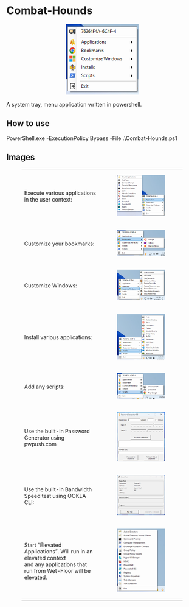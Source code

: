 # Combat-Hounds
<p align="center">
  <img src="https://raw.githubusercontent.com/Tachaeon/Combat-Hounds-Public/main/Images/Main_Menu.png" />
</p>

A system tray, menu application written in powershell.

## How to use
PowerShell.exe -ExecutionPolicy Bypass -File .\Combat-Hounds.ps1

## Images
<figure class="table">
    <table>
        <tbody>
            <tr>
                <td>Execute various applications in the user context:</td>
                <td>
                    <figure class="image"><img src="https://raw.githubusercontent.com/Tachaeon/Combat-Hounds-Public/main/Images/App_Menu.png"></figure>
                </td>
            </tr>
            <tr>
                <td>Customize your bookmarks:</td>
                <td>
                    <figure class="image"><img src="https://raw.githubusercontent.com/Tachaeon/Combat-Hounds-Public/main/Images/Bookmarks_Menu.png"></figure>
                </td>
            </tr>
            <tr>
                <td>Customize Windows:</td>
                <td>
                    <figure class="image"><img src="https://raw.githubusercontent.com/Tachaeon/Combat-Hounds-Public/main/Images/Cust_Windows_Menu.png"></figure>
                </td>
            </tr>
            <tr>
                <td>Install various applications:</td>
                <td>
                    <figure class="image"><img src="https://raw.githubusercontent.com/Tachaeon/Combat-Hounds-Public/main/Images/Install_Menu.png"></figure>
                </td>
            </tr>
            <tr>
                <td>Add any scripts:</td>
                <td>
                    <figure class="image"><img src="https://raw.githubusercontent.com/Tachaeon/Combat-Hounds-Public/main/Images/Scripts_Menu.png"></figure>
                </td>
            </tr>
            <tr>
                <td>Use the built-in Password Generator using pwpush.com</td>
                <td>
                    <figure class="image"><img src="https://raw.githubusercontent.com/Tachaeon/Combat-Hounds-Public/main/Images/Password_Generator.png"></figure>
                </td>
            </tr>
            <tr>
                <td>Use the built-in Bandwidth Speed test using OOKLA CLI:</td>
                <td>
                    <figure class="image"><img src="https://raw.githubusercontent.com/Tachaeon/Combat-Hounds-Public/main/Images/Speed_Test.png"></figure>
                </td>
            </tr>
            <tr>
                <td>Start “Elevated Applications”. Will run in an elevated context<br>and any applications that run from Wet-Floor will be elevated.</td>
                <td>
                    <figure class="image"><img src="https://raw.githubusercontent.com/Tachaeon/Combat-Hounds-Public/main/Images/Wet-Floor.png"></figure>
                </td>
            </tr>
        </tbody>
    </table>
</figure>
<p>&nbsp;</p>
<p>&nbsp;</p>